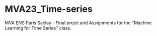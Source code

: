 # MVA23_Time-series
MVA ENS Paris Saclay - Final projet and Assignments for the "Machine Learning for Time Series" class.
